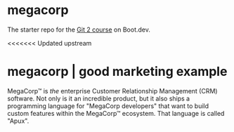 # megacorp

The starter repo for the [Git 2 course](https://www.boot.dev/learn/learn-git-2)
on Boot.dev.

<<<<<<< Updated upstream
# megacorp | good marketing example

MegaCorp™ is _the_ enterprise Customer Relationship Management (CRM) software.
Not only is it an incredible product, but it also ships a programming language
for "MegaCorp developers" that want to build custom features within the
MegaCorp™ ecosystem. That language is called "Apux".
